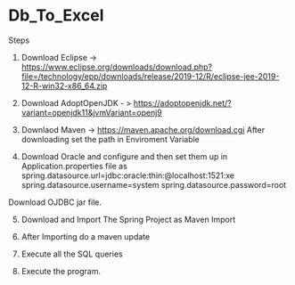 # Db_To_Excel
Steps

1. Download Eclipse -> https://www.eclipse.org/downloads/download.php?file=/technology/epp/downloads/release/2019-12/R/eclipse-jee-2019-12-R-win32-x86_64.zip 

2. Download AdoptOpenJDK - > https://adoptopenjdk.net/?variant=openjdk11&jvmVariant=openj9

3. Downlaod Maven -> https://maven.apache.org/download.cgi 
   After downloading set the path in Enviroment Variable 

4. Download Oracle and configure and then set them up in Application.properties file as 
	spring.datasource.url=jdbc:oracle:thin:@localhost:1521:xe
	spring.datasource.username=system
	spring.datasource.password=root

  Download OJDBC jar file. 

5. Download and Import The Spring Project as Maven Import

6. After Importing do a maven update 

7. Execute all the SQL queries 

8. Execute the program.

